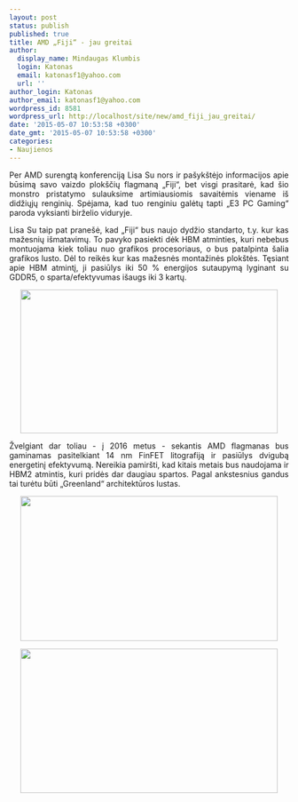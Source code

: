 ```yaml
---
layout: post
status: publish
published: true
title: AMD „Fiji“ - jau greitai
author:
  display_name: Mindaugas Klumbis
  login: Katonas
  email: katonasf1@yahoo.com
  url: ''
author_login: Katonas
author_email: katonasf1@yahoo.com
wordpress_id: 8581
wordpress_url: http://localhost/site/new/amd_fiji_jau_greitai/
date: '2015-05-07 10:53:58 +0300'
date_gmt: '2015-05-07 10:53:58 +0300'
categories:
- Naujienos
---
```

<p style="text-align: justify;">
	Per AMD surengtą konferenciją Lisa Su nors ir pa&scaron;yk&scaron;tėjo informacijos apie būsimą savo vaizdo plok&scaron;čių flagmaną &bdquo;Fiji&ldquo;, bet visgi prasitarė, kad &scaron;io monstro pristatymo sulauksime artimiausiomis savaitėmis viename i&scaron; didžiųjų renginių. Spėjama, kad tuo renginiu galėtų tapti &bdquo;E3 PC Gaming&ldquo; paroda vyksianti birželio viduryje.</p>
<p style="text-align: justify;">
	Lisa Su taip pat prane&scaron;ė, kad &bdquo;Fiji&ldquo; bus naujo dydžio standarto, t.y. kur kas mažesnių i&scaron;matavimų. To pavyko pasiekti dėk HBM atminties, kuri nebebus montuojama kiek toliau nuo grafikos procesoriaus, o bus patalpinta &scaron;alia grafikos lusto. Dėl to reikės kur kas mažesnės montažinės plok&scaron;tės. Tęsiant apie HBM atmintį, ji pasiūlys iki 50 % energijos sutaupymą lyginant su GDDR5, o sparta/efektyvumas i&scaron;augs iki 3 kartų.</p>
<p style="text-align: center;">
	<a href="http://technews.lt/userfiles/2015-05-06-19_45_11-2015-Financial-Analyst-Day.png"><img alt="" src="http://technews.lt/userfiles/2015-05-06-19_45_11-2015-Financial-Analyst-Day.png" style="width: 464px; height: 259px;" /></a></p>
<p style="text-align: justify;">
	Žvelgiant dar toliau - į 2016 metus - sekantis AMD flagmanas bus gaminamas pasitelkiant 14 nm FinFET litografiją ir pasiūlys dvigubą energetinį efektyvumą. Nereikia pamir&scaron;ti, kad kitais metais bus naudojama ir HBM2 atmintis, kuri pridės dar daugiau spartos. Pagal ankstesnius gandus tai turėtu būti &bdquo;Greenland&ldquo; architektūros lustas.</p>
<p style="text-align: center;">
	<a href="http://technews.lt/userfiles/2015-05-06-19_44_41-2015-Financial-Analyst-Day.png"><img alt="" src="http://technews.lt/userfiles/2015-05-06-19_44_41-2015-Financial-Analyst-Day.png" style="width: 464px; height: 261px;" /></a></p>
<p style="text-align: center;">
	<a href="http://technews.lt/userfiles/2015-05-06-20_16_11-2015-Financial-Analyst-Day.png"><img alt="" src="http://technews.lt/userfiles/2015-05-06-20_16_11-2015-Financial-Analyst-Day.png" style="width: 464px; height: 260px;" /></a></p>
